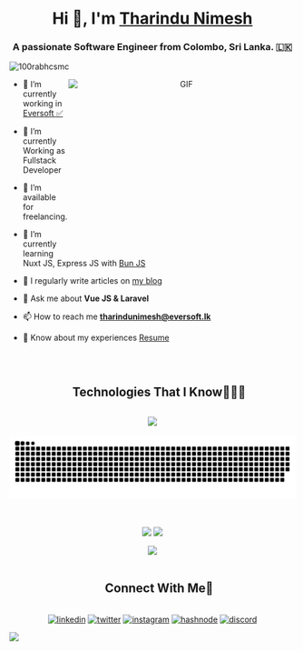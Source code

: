 <h1 align="center">Hi 👋, I'm <a href="https://tharindu.eversoft.lk" target="blank">
Tharindu Nimesh</a></h1>
<h3 align="center">A passionate Software Engineer from Colombo, Sri Lanka. 🇱🇰</h3>

<p align="left"> <img src="https://komarev.com/ghpvc/?username=100rabhcsmc&label=Profile%20views&color=0e75b6&style=flat" alt="100rabhcsmc" /> </p>

<a target="_blank" align="center">
  <img align="right" top="500" height="300" width="400" alt="GIF" src="https://media.giphy.com/media/SWoSkN6DxTszqIKEqv/giphy.gif">
</a>

- 🔭 I’m currently working in <a href="https://www.eversoft.lk" target="blank">Eversoft ✅</a>

- 🌱 I’m currently Working as Fullstack Developer

- 🤝 I’m available for freelancing.

- 🌱 I’m currently learning Nuxt JS, Express JS with <a href="https://bun.sh" target="blank">Bun JS</a>

- 📝 I regularly write articles on <a href="https://tharindu.eversoft.lk/blog" target="blank">my blog</a>

- 💬 Ask me about **Vue JS & Laravel**

- 📫 How to reach me **tharindunimesh@eversoft.lk**

- 📄 Know about my experiences <a href="https://tharindu.eversoft.lk" target="blank">Resume</a>
<br/>

<!--h1 without bottom border-->
<div id="user-content-toc">
  <ul align="center">
    <summary><h2 align="center" style="display: inline-block">Technologies That I Know👨🏻‍💻</h2></summary>
  </ul>
</div>

<!--tech stack icons-->
<p align="center">
  <a href="https://skillicons.dev">
    <img src="https://skillicons.dev/icons?i=nuxt,vue,git,bootstrap,c,cpp,css,discord,docker,express,figma,firebase,github,html,java,js,ts,linux,md,materialui,mongodb,mysql,nextjs,nodejs,postman,py,react,tailwind&perline=14" />
  </a>
</p>

<!--- snake -->
<div align="center">
  <img  src="https://github.com/TharinduNimesh/TharinduNimesh/blob/main/resources/grid-snake.svg"
       alt="snake" /></a>
</div>

<br />
<br />

<p align= "center">
  <img height= "150" src="https://camo.githubusercontent.com/adc66adbd6076e068180b7f81b3641ea8fed5f32960d8c508327eb8ab4cf6cdc/68747470733a2f2f6769746875622d726561646d652d73746174732e76657263656c2e6170702f6170693f757365726e616d653d54686172696e64754e696d657368267468656d653d6461726b26686964655f626f726465723d66616c736526696e636c7564655f616c6c5f636f6d6d6974733d7472756526636f756e745f707269766174653d74727565" />
  <img height= "150" src="https://camo.githubusercontent.com/db53db4064612ad23f84720d7de2d0bfc04eb3bb21f9f554f1b69a7f8d209883/68747470733a2f2f6769746875622d726561646d652d73746174732e76657263656c2e6170702f6170692f746f702d6c616e67732f3f757365726e616d653d54686172696e64754e696d657368267468656d653d6461726b26686964655f626f726465723d66616c736526696e636c7564655f616c6c5f636f6d6d6974733d7472756526636f756e745f707269766174653d74727565266c61796f75743d636f6d70616374" />
</p>
<p align= "center">
  <img height= "150" src="https://camo.githubusercontent.com/611b8e5a4af77f55c485dea7283f95c1d2cc43be6b67c0f24489e315ad5b1a85/68747470733a2f2f6769746875622d726561646d652d73747265616b2d73746174732e6865726f6b756170702e636f6d2f3f757365723d54686172696e64754e696d657368267468656d653d6461726b26686964655f626f726465723d66616c7365" />
</p>

<!-- Connect with me -->
<!--h2 without bottom border-->
<div id="user-content-toc">
  <ul align="center">
    <summary><h2 style="display: inline-block">Connect With Me🤝</h2></summary>
  </ul>
</div>

<!--icons and links-->
<p align="center">
<a href="#" target="blank"><img align="center" src="https://user-images.githubusercontent.com/88904952/234979284-68c11d7f-1acc-4f0c-ac78-044e1037d7b0.png" alt="linkedin" height="50" width="50" /></a>
<a href="#" target="blank"><img align="center" src="https://user-images.githubusercontent.com/88904952/234980676-61bfb021-ecc8-48f7-88e6-34c1b06c4a58.png" alt="twitter" height="50" width="50" /></a> 
<a href="#" target="blank"><img align="center" src="https://user-images.githubusercontent.com/88904952/234981169-2dd1e58f-4b7e-468c-8213-034ba62156c3.png" alt="instagram" height="50" width="50" /></a>
<a href="#" target="blank"><img align="center" src="https://user-images.githubusercontent.com/88904952/234982196-562aea17-5532-4550-8c08-1c7cb994a541.png" alt="hashnode" height="50" width="50" /></a>
<a href="#" target="blank"><img align="center" src="https://user-images.githubusercontent.com/88904952/234982627-019fd336-6248-453c-9b05-97c13fd1d207.png" alt="discord" height="50" width="50" /></a>
  
</p>

<!--horizontal divider(gradiant)-->
<img src="https://user-images.githubusercontent.com/73097560/115834477-dbab4500-a447-11eb-908a-139a6edaec5c.gif">
